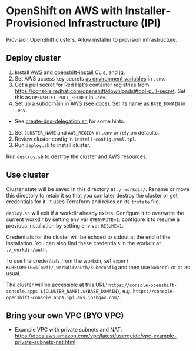 # OpenShift on AWS with Installer-Provisioned Infrastructure (IPI)

Provision OpenShift clusters. Allow installer to provision infrastructure.

## Deploy cluster

1. Install [AWS][] and [openshift-install][] CLIs, and [jq](https://stedolan.github.io/jq/).
1. Set AWS access key secrets [as environment variables](https://docs.aws.amazon.com/cli/latest/userguide/cli-configure-envvars.html) in `.env`.
1. Get a pull secret for Red Hat's container registries from <https://console.redhat.com/openshift/downloads#tool-pull-secret>. Set this as `OPENSHIFT_PULL_SECRET` in `.env`.
1. Set up a subdomain in AWS (see [docs](https://docs.aws.amazon.com/Route53/latest/DeveloperGuide/CreatingNewSubdomain.html)). Set its name as `BASE_DOMAIN` in `.env`.
  - See [create-dns-delegation.sh](./create-dns-delegation.sh) for some hints.
1. Set `CLUSTER_NAME` and `AWS_REGION` in `.env` or rely on defaults.
1. Review cluster config in `install-config.yaml.tpl`.
1. Run `deploy.sh` to install cluster.

Run `destroy.sh` to destroy the cluster and AWS resources.

## Use cluster

Cluster state will be saved in this directory at `./_workdir/`. Rename or move this
directory to retain it so that you can later destroy the cluster or get
credentials for it. It uses Terraform and relies on its `tfstate` file.

`deploy.sh` will exit if a workdir already exists. Configure it to overwrite the
current workdir by setting env var `OVERWRITE=1`; configure it to resume a
previous installation by setting env var `RESUME=1`.

Credentials for the cluster will be echoed to stdout at the end of the
installation. You can also find these credentials in the workdir at
`./_workdir/auth`.

To use the credentials from the workdir, set `export
KUBECONFIG=$(pwd)/_workdir/auth/kubeconfig` and then use `kubectl` or `oc` as
usual.

The cluster will be accessible at this URL:
`https://console-openshift-console.apps.${CLUSTER_NAME}.${BASE_DOMAIN}`, e.g.
`https://console-openshift-console.apps.ipi.aws.joshgav.com/`.

[AWS]: https://docs.aws.amazon.com/cli/latest/userguide/getting-started-install.html
[openshift-install]: https://console.redhat.com/openshift/downloads#tool-x86_64-openshift-install

## Bring your own VPC (BYO VPC)
- Example VPC with private subnets and NAT: <https://docs.aws.amazon.com/vpc/latest/userguide/vpc-example-private-subnets-nat.html>
